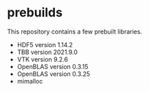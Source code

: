 # prebuilds

This repository contains a few prebuilt libraries.

- HDF5 version 1.14.2
- TBB version 2021.9.0
- VTK version 9.2.6
- OpenBLAS version 0.3.15
- OpenBLAS version 0.3.25
- mimalloc

